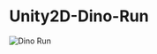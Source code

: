# Unity2D-Dino-Run
![Dino Run](https://github.com/GrayHoodT/Unity2D-Dino-Run/assets/137641161/e2b8e8c1-f607-4414-96f8-e68764232bad)
